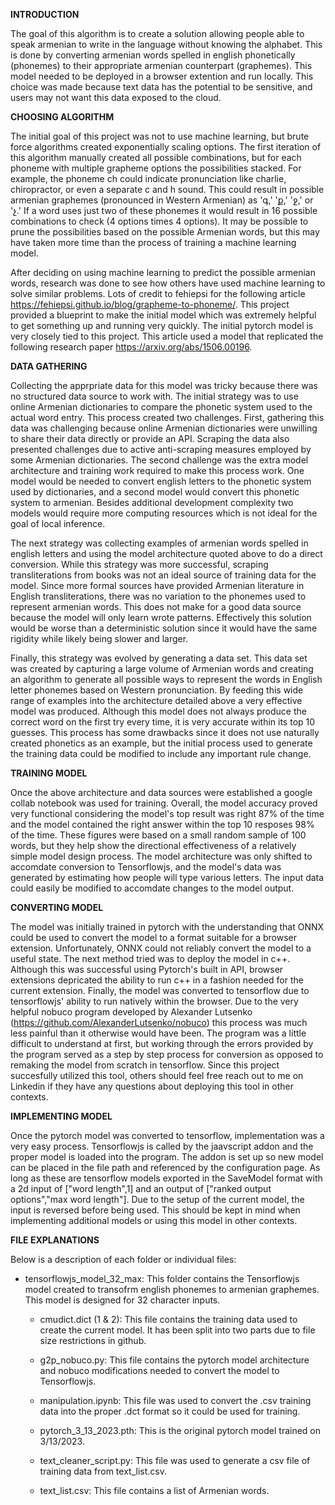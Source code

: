 **INTRODUCTION**

The goal of this algorithm is to create a solution allowing people able to speak armenian to write in the language without knowing the alphabet. This is done by converting armenian words spelled in english phonetically (phonemes) to their appropriate armenian counterpart (graphemes). This model needed to be deployed in a browser extention and run locally. This choice was made because text data has the potential to be sensitive, and users may not want this data exposed to the cloud.

**CHOOSING ALGORITHM**

The initial goal of this project was not to use machine learning, but brute force algorithms created exponentially scaling options. The first iteration of this algorithm manually created all possible combinations, but for each phoneme with multiple grapheme options the possibilities stacked. For example, the phoneme ch could indicate pronunciation like charlie, chiropractor, or even a separate c and h sound. This could result in possible armenian graphemes (pronounced in Western Armenian) as 'գ,' 'ք,' 'ջ,' or 'չ.' If a word uses just two of these phonemes it would result in 16 possible combinations to check (4 options times 4 options). It may be possible to prune the possibilities based on the possible Armenian words, but this may have taken more time than the process of training a machine learning model.

After deciding on using machine learning to predict the possible armenian words, research was done to see how others have used machine learning to solve similar problems. Lots of credit to fehiepsi for the following article https://fehiepsi.github.io/blog/grapheme-to-phoneme/. This project provided a blueprint to make the initial model which was extremely helpful to get something up and running very quickly. The initial pytorch model is very closely tied to this project. This article used a model that replicated the following research paper https://arxiv.org/abs/1506.00196.

**DATA GATHERING**

Collecting the apprpriate data for this model was tricky because there was no structured data source to work with. The initial strategy was to use online Armenian dictionaries to compare the phonetic system used to the actual word entry. This process created two challenges. First, gathering this data was challenging because online Armenian dictionaries were unwilling to share their data directly or provide an API. Scraping the data also presented challenges due to active anti-scraping measures employed by some Armenian dictionaries. The second challenge was the extra model architecture and training work required to make this process work. One model would be needed to convert english letters to the phonetic system used by dictionaries, and a second model would convert this phonetic system to armenian. Besides additional development complexity two models would require more computing resources which is not ideal for the goal of local inference. 

The next strategy was collecting examples of armenian words spelled in english letters and using the model architecture quoted above to do a direct conversion. While this strategy was more successful, scraping transliterations from books was not an ideal source of training data for the model. Since more formal sources have provided Armenian literature in English transliterations, there was no variation to the phonemes used to represent armenian words. This does not make for a good data source because the model will only learn wrote patterns. Effectively this solution would be worse than a deterministic solution since it would have the same rigidity while likely being slower and larger.

Finally, this strategy was evolved by generating a data set. This data set was created by capturing a large volume of Armenian words and creating an algorithm to generate all possible ways to represent the words in English letter phonemes based on Western pronunciation. By feeding this wide range of examples into the architecture detailed above a very effective model was produced. Although this model does not always produce the correct word on the first try every time, it is very accurate within its top 10 guesses. This process has some drawbacks since it does not use naturally created phonetics as an example, but the initial process used to generate the training data could be modified to include any important rule change. 

**TRAINING MODEL**

Once the above architecture and data sources were established a google collab notebook was used for training. Overall, the model accuracy proved very functional considering the model's top result was right 87% of the time and the model contained the right answer within the top 10 resposes 98% of the time. These figures were based on a small random sample of 100 words, but they help show the directional effectiveness of a relatively simple model design process. The model architecture was only shifted to accomdate conversion to Tensorflowjs, and the model's data was generated by estimating how people will type various letters. The input data could easily be modified to accomdate changes to the model output.   

**CONVERTING MODEL**

The model was initially trained in pytorch with the understanding that ONNX could be used to convert the model to a format suitable for a browser extension. Unfortunately, ONNX could not reliably convert the model to a useful state. The next method tried was to deploy the model in c++. Although this was successful using Pytorch's built in API, browser extensions depricated the ability to run c++ in a fashion needed for the current extension. Finally, the model was converted to tensorflow due to tensorflowjs' ability to run natively within the browser. Due to the very helpful nobuco program developed by Alexander Lutsenko (https://github.com/AlexanderLutsenko/nobuco) this process was much less painful than it otherwise would have been. The program was a little difficult to understand at first, but working through the errors provided by the program served as a step by step process for conversion as opposed to remaking the model from scratch in tensorflow. Since this project succesfully utilized this tool, others should feel free reach out to me on Linkedin if they have any questions about deploying this tool in other contexts.

**IMPLEMENTING MODEL**

Once the pytorch model was converted to tensorflow, implementation was a very easy process. Tensorflowjs is called by the jaavscript addon and the proper model is loaded into the program. The addon is set up so new model can be placed in the file path and referenced by the configuration page. As long as these are tensorflow models exported in the SaveModel format with a 2d input of ["word length",1] and an output of ["ranked output options","max word length"]. Due to the setup of the current model, the input is reversed before being used. This should be kept in mind when implementing additional models or using this model in other contexts.

**FILE EXPLANATIONS**

Below is a description of each folder or individual files:
    
- tensorflowjs_model_32_max: This folder contains the Tensorflowjs model created to transofrm english phonemes to armenian graphemes. This model is designed for 32 character inputs.
    
    - cmudict.dict (1 & 2): This file contains the training data used to create the current model. It has been split into two parts due to file size restrictions in github.
    
    - g2p_nobuco.py: This file contains the pytorch model architecture and nobuco modifications needed to convert the model to Tensorflowjs.
    
    - manipulation.ipynb: This file was used to convert the .csv training data into the proper .dct format so it could be used for training.
    
    - pytorch_3_13_2023.pth: This is the original pytorch model trained on 3/13/2023.
    
    - text_cleaner_script.py: This file was used to generate a csv file of training data from text_list.csv.
    
    - text_list.csv: This file contains a list of Armenian words. 